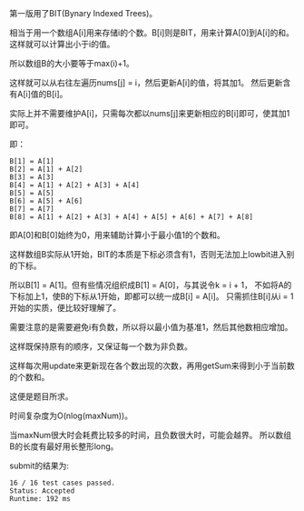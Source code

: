 第一版用了BIT(Bynary Indexed Trees)。

相当于用一个数组A[i]用来存储i的个数。B[i]则是BIT，用来计算A[0]到A[i]的和。
这样就可以计算出小于i的值。

所以数组B的大小要等于max(i)+1。

这样就可以从右往左遍历nums[j] = i，然后更新A[i]的值，将其加1。
然后更新含有A[i]值的B[i]。

实际上并不需要维护A[i]，只需每次都以nums[j]来更新相应的B[i]即可，使其加1即可。

即：
```
B[1] = A[1]
B[2] = A[1] + A[2]
B[3] = A[3]
B[4] = A[1] + A[2] + A[3] + A[4]
B[5] = A[5]
B[6] = A[5] + A[6]
B[7] = A[7]
B[8] = A[1] + A[2] + A[3] + A[4] + A[5] + A[6] + A[7] + A[8]
```

即A[0]和B[0]始终为0，用来辅助计算小于最小值1的个数和。

这样数组B实际从1开始，BIT的本质是下标必须含有1，否则无法加上lowbit进入别的下标。

所以B[1] = A[1]。但有些情况组织成B[1] = A[0]，与其说令k = i + 1，
不如将A的下标加上1，使B的下标从1开始，即都可以统一成B[i] = A[i]。
只需抓住B[i]从i = 1开始的实质，便比较好理解了。

需要注意的是需要避免i有负数，所以将以最小值为基准1，然后其他数相应增加。

这样既保持原有的顺序，又保证每一个数为非负数。

这样每次用update来更新现在各个数出现的次数，再用getSum来得到小于当前数的个数和。

这便是题目所求。

时间复杂度为O(nlog(maxNum))。

当maxNum很大时会耗费比较多的时间，且负数很大时，可能会越界。
所以数组B的长度有最好用长整形long。

submit的结果为:
```
16 / 16 test cases passed.
Status: Accepted
Runtime: 192 ms
```
